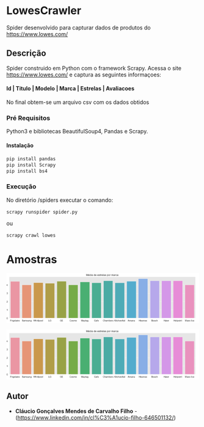 # LowesCrawler
Spider desenvolvido para capturar dados de produtos do https://www.lowes.com/

## Descrição 
Spider construido em Python com o framework Scrapy. Acessa o site https://www.lowes.com/ e captura as seguintes informaçoes:
#### Id | Titulo | Modelo | Marca | Estrelas | Avaliacoes

No final obtem-se um arquivo csv com os dados obtidos

### Pré Requisitos

Python3 e bibliotecas BeautifulSoup4, Pandas e Scrapy.

#### Instalação
```
pip install pandas
pip install Scrapy
pip install bs4
```

### Execução
No diretório /spiders executar o comando:
```
scrapy runspider spider.py
```
ou
```
scrapy crawl lowes
```


# Amostras
![alt Text](https://github.com/clauciof/imagens/blob/master/analise1.png)


![alt Text](https://github.com/clauciof/imagens/blob/master/analise1.png)


## Autor

* **Cláucio Gonçalves Mendes de Carvalho Filho** - (https://www.linkedin.com/in/cl%C3%A1ucio-filho-646501132/)

